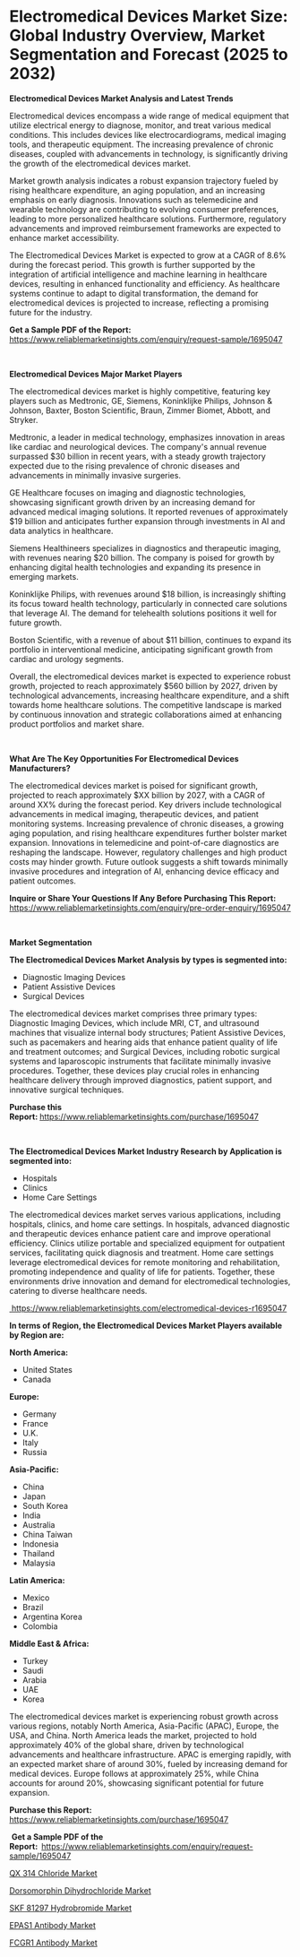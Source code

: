 <p><h1>Electromedical Devices Market Size: Global Industry Overview, Market Segmentation and Forecast (2025 to 2032)</h1></p><p><strong>Electromedical Devices Market Analysis and Latest Trends</strong></p>
<p><p>Electromedical devices encompass a wide range of medical equipment that utilize electrical energy to diagnose, monitor, and treat various medical conditions. This includes devices like electrocardiograms, medical imaging tools, and therapeutic equipment. The increasing prevalence of chronic diseases, coupled with advancements in technology, is significantly driving the growth of the electromedical devices market.</p><p>Market growth analysis indicates a robust expansion trajectory fueled by rising healthcare expenditure, an aging population, and an increasing emphasis on early diagnosis. Innovations such as telemedicine and wearable technology are contributing to evolving consumer preferences, leading to more personalized healthcare solutions. Furthermore, regulatory advancements and improved reimbursement frameworks are expected to enhance market accessibility.</p><p>The Electromedical Devices Market is expected to grow at a CAGR of 8.6% during the forecast period. This growth is further supported by the integration of artificial intelligence and machine learning in healthcare devices, resulting in enhanced functionality and efficiency. As healthcare systems continue to adapt to digital transformation, the demand for electromedical devices is projected to increase, reflecting a promising future for the industry.</p></p>
<p><strong>Get a Sample PDF of the Report:&nbsp;</strong> <a href="https://www.reliablemarketinsights.com/enquiry/request-sample/1695047?utm_campaign=2195&utm_medium=2&utm_source=Github&utm_content=ia&utm_term=03032025&utm_id=electromedical-devices">https://www.reliablemarketinsights.com/enquiry/request-sample/1695047</a></p>
<p>&nbsp;</p>
<p><strong>Electromedical Devices Major Market Players</strong></p>
<p><p>The electromedical devices market is highly competitive, featuring key players such as Medtronic, GE, Siemens, Koninklijke Philips, Johnson & Johnson, Baxter, Boston Scientific, Braun, Zimmer Biomet, Abbott, and Stryker. </p><p>Medtronic, a leader in medical technology, emphasizes innovation in areas like cardiac and neurological devices. The company's annual revenue surpassed $30 billion in recent years, with a steady growth trajectory expected due to the rising prevalence of chronic diseases and advancements in minimally invasive surgeries.</p><p>GE Healthcare focuses on imaging and diagnostic technologies, showcasing significant growth driven by an increasing demand for advanced medical imaging solutions. It reported revenues of approximately $19 billion and anticipates further expansion through investments in AI and data analytics in healthcare.</p><p>Siemens Healthineers specializes in diagnostics and therapeutic imaging, with revenues nearing $20 billion. The company is poised for growth by enhancing digital health technologies and expanding its presence in emerging markets.</p><p>Koninklijke Philips, with revenues around $18 billion, is increasingly shifting its focus toward health technology, particularly in connected care solutions that leverage AI. The demand for telehealth solutions positions it well for future growth.</p><p>Boston Scientific, with a revenue of about $11 billion, continues to expand its portfolio in interventional medicine, anticipating significant growth from cardiac and urology segments.</p><p>Overall, the electromedical devices market is expected to experience robust growth, projected to reach approximately $560 billion by 2027, driven by technological advancements, increasing healthcare expenditure, and a shift towards home healthcare solutions. The competitive landscape is marked by continuous innovation and strategic collaborations aimed at enhancing product portfolios and market share.</p></p>
<p>&nbsp;</p>
<p><strong>What Are The Key Opportunities For Electromedical Devices Manufacturers?</strong></p>
<p><p>The electromedical devices market is poised for significant growth, projected to reach approximately $XX billion by 2027, with a CAGR of around XX% during the forecast period. Key drivers include technological advancements in medical imaging, therapeutic devices, and patient monitoring systems. Increasing prevalence of chronic diseases, a growing aging population, and rising healthcare expenditures further bolster market expansion. Innovations in telemedicine and point-of-care diagnostics are reshaping the landscape. However, regulatory challenges and high product costs may hinder growth. Future outlook suggests a shift towards minimally invasive procedures and integration of AI, enhancing device efficacy and patient outcomes.</p></p>
<p><strong>Inquire or Share Your Questions If Any Before Purchasing This Report:</strong> <a href="https://www.reliablemarketinsights.com/enquiry/pre-order-enquiry/1695047?utm_campaign=2195&utm_medium=2&utm_source=Github&utm_content=ia&utm_term=03032025&utm_id=electromedical-devices">https://www.reliablemarketinsights.com/enquiry/pre-order-enquiry/1695047</a></p>
<p>&nbsp;</p>
<p><strong>Market Segmentation</strong></p>
<p><strong>The Electromedical Devices Market Analysis by types is segmented into:</strong></p>
<p><ul><li>Diagnostic Imaging Devices</li><li>Patient Assistive Devices</li><li>Surgical Devices</li></ul></p>
<p><p>The electromedical devices market comprises three primary types: Diagnostic Imaging Devices, which include MRI, CT, and ultrasound machines that visualize internal body structures; Patient Assistive Devices, such as pacemakers and hearing aids that enhance patient quality of life and treatment outcomes; and Surgical Devices, including robotic surgical systems and laparoscopic instruments that facilitate minimally invasive procedures. Together, these devices play crucial roles in enhancing healthcare delivery through improved diagnostics, patient support, and innovative surgical techniques.</p></p>
<p><strong>Purchase this Report:&nbsp;</strong><a href="https://www.reliablemarketinsights.com/purchase/1695047?utm_campaign=2195&utm_medium=2&utm_source=Github&utm_content=ia&utm_term=03032025&utm_id=electromedical-devices">https://www.reliablemarketinsights.com/purchase/1695047</a></p>
<p>&nbsp;</p>
<p><strong>The Electromedical Devices Market Industry Research by Application is segmented into:</strong></p>
<p><ul><li>Hospitals</li><li>Clinics</li><li>Home Care Settings</li></ul></p>
<p><p>The electromedical devices market serves various applications, including hospitals, clinics, and home care settings. In hospitals, advanced diagnostic and therapeutic devices enhance patient care and improve operational efficiency. Clinics utilize portable and specialized equipment for outpatient services, facilitating quick diagnosis and treatment. Home care settings leverage electromedical devices for remote monitoring and rehabilitation, promoting independence and quality of life for patients. Together, these environments drive innovation and demand for electromedical technologies, catering to diverse healthcare needs.</p></p>
<p><a href="https://www.reliablemarketinsights.com/electromedical-devices-r1695047?utm_campaign=2195&utm_medium=2&utm_source=Github&utm_content=ia&utm_term=03032025&utm_id=electromedical-devices">&nbsp;https://www.reliablemarketinsights.com/electromedical-devices-r1695047</a></p>
<p><strong>In terms of Region, the Electromedical Devices Market Players available by Region are:</strong></p>
<p>
    <p> <strong> North America: </strong>
        <ul>
            <li>United States</li>
            <li>Canada</li>
        </ul>
        </p> 
    <p> <strong> Europe: </strong>
        <ul>
            <li>Germany</li>
            <li>France</li>
            <li>U.K.</li>
            <li>Italy</li>
            <li>Russia</li>
        </ul>
        </p> 
    <p> <strong> Asia-Pacific: </strong>
        <ul>
            <li>China</li>
            <li>Japan</li>
            <li>South Korea</li>
            <li>India</li>
            <li>Australia</li>
            <li>China Taiwan</li>
            <li>Indonesia</li>
            <li>Thailand</li>
            <li>Malaysia</li>
        </ul>
        </p> 
    <p> <strong> Latin America: </strong>
        <ul>
            <li>Mexico</li>
            <li>Brazil</li>
            <li>Argentina Korea</li>
            <li>Colombia</li>
        </ul>
        </p> 
    <p> <strong> Middle East & Africa: </strong>
        <ul>
            <li>Turkey</li>
            <li>Saudi</li>
            <li>Arabia</li>
            <li>UAE</li>
            <li>Korea</li>
        </ul>
    </p>
    </p>
<p><p>The electromedical devices market is experiencing robust growth across various regions, notably North America, Asia-Pacific (APAC), Europe, the USA, and China. North America leads the market, projected to hold approximately 40% of the global share, driven by technological advancements and healthcare infrastructure. APAC is emerging rapidly, with an expected market share of around 30%, fueled by increasing demand for medical devices. Europe follows at approximately 25%, while China accounts for around 20%, showcasing significant potential for future expansion.</p></p>
<p><strong>Purchase this Report: </strong><a href="https://www.reliablemarketinsights.com/purchase/1695047?utm_campaign=2195&utm_medium=2&utm_source=Github&utm_content=ia&utm_term=03032025&utm_id=electromedical-devices">https://www.reliablemarketinsights.com/purchase/1695047</a></p>
<p>&nbsp;<strong>Get a Sample PDF of the Report:&nbsp;&nbsp;</strong><a href="https://www.reliablemarketinsights.com/enquiry/request-sample/1695047?utm_campaign=2195&utm_medium=2&utm_source=Github&utm_content=ia&utm_term=03032025&utm_id=electromedical-devices">https://www.reliablemarketinsights.com/enquiry/request-sample/1695047</a></p>
<p><strong></strong></p>
<p><p><a href="https://github.com/lefiobakali/Market-Research-Report-List-1/blob/main/qx-314-chloride-market.md?utm_campaign=2195&utm_medium=2&utm_source=Github&utm_content=ia&utm_term=03032025&utm_id=electromedical-devices">QX 314 Chloride Market</a></p><p><a href="https://github.com/xalatieusope/Market-Research-Report-List-1/blob/main/dorsomorphin-dihydrochloride-market.md?utm_campaign=2195&utm_medium=2&utm_source=Github&utm_content=ia&utm_term=03032025&utm_id=electromedical-devices">Dorsomorphin Dihydrochloride Market</a></p><p><a href="https://github.com/kaloyhboosh/Market-Research-Report-List-1/blob/main/skf-81297-hydrobromide-market.md?utm_campaign=2195&utm_medium=2&utm_source=Github&utm_content=ia&utm_term=03032025&utm_id=electromedical-devices">SKF 81297 Hydrobromide Market</a></p><p><a href="https://github.com/stickkinkel/Market-Research-Report-List-1/blob/main/epas1-antibody-market.md?utm_campaign=2195&utm_medium=2&utm_source=Github&utm_content=ia&utm_term=03032025&utm_id=electromedical-devices">EPAS1 Antibody Market</a></p><p><a href="https://github.com/shafriusizi/Market-Research-Report-List-1/blob/main/fcgr1-antibody-market.md?utm_campaign=2195&utm_medium=2&utm_source=Github&utm_content=ia&utm_term=03032025&utm_id=electromedical-devices">FCGR1 Antibody Market</a></p></p>
